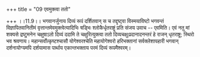 +++
title = "09 एवमुक्त्वा ततो"

+++
।।11.9।। भगवानर्जुनाय दिव्यं रूपं दर्शितवान् स च तद्दृष्ट्वा
विस्मयाविष्टो भगवन्तं विज्ञापितवानितीमं वृत्तान्तमेवमुक्त्वेत्यादिभिः
षड्भिः श्लोकैर्धृतराष्ट्रं प्रति संजय उवाच -- एवमिति। एवं नतु मां शक्यसे
द्रष्टुमनेन चक्षुषाऽतो दिव्यं ददामि ते चक्षुरित्युक्त्वा ततो
दिव्यचक्षुःप्रदानादनन्तरं हे राजन् धृतराष्ट्र; स्थिरो भव श्रवणाय।
महान्सर्वोत्कृष्टश्चासौ योगेश्वरश्चेति महायोगेश्वरो हरिभक्तानां
सर्वक्लेशापहारी भगवान् दर्शनायोग्यमपि दर्शयामास पार्थाय एकान्तभक्ताय
परमं दिव्यं रूपमैश्वरम्।
